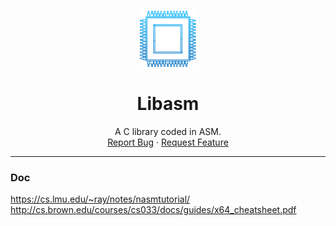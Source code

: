 <br />
<p align="center">
  <a href="https://github.com/Ant0wan/Libasm">
    <img src=".logo.png" alt="Logo" width="90" height="90">
  </a>
     <h1 align="center">Libasm</h1>
  <p align="center">
    A C library coded in ASM. 
    <br />
    <a href="https://github.com/Ant0wan/Libasm/issues">Report Bug</a>
    ·
    <a href="https://github.com/Ant0wan/Libasm/issues">Request Feature</a>
  </p>
</p>

---

### Doc
https://cs.lmu.edu/~ray/notes/nasmtutorial/
http://cs.brown.edu/courses/cs033/docs/guides/x64_cheatsheet.pdf
